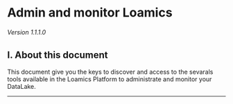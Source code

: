 # Admin and monitor Loamics

###### Version 1.1.1.0

## I. About this document

This document give you the keys to discover and access to the sevarals tools available in the Loamics Platform to administrate and monitor your DataLake.

---